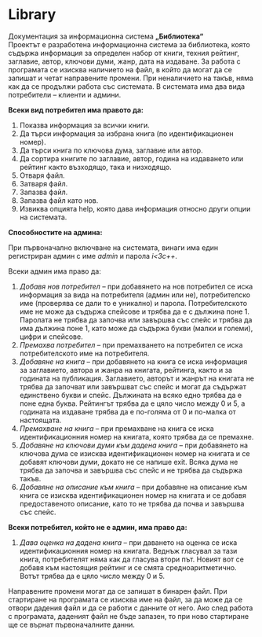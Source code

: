# Library

Документация за информационна система **„Библиотека“**<br>
Проектът е разработена информационна система за библиотека, която съдържа информация за определен набор от книги, техния рейтинг, заглавие, автор, ключови думи, жанр, дата на издаване. За работа с програмата се изисква наличието на файл, в който да могат да се запишат и четат направените промени. При неналичието на такъв, няма как да се продължи работа със системата. В системата има два вида потребители – клиенти и админи.<br>

**Всеки вид потребител има правото да:**

1. Показва информация за всички книги.
2. Да търси информация за избрана книга (по идентификационен номер).
3. Да търси книга по ключова дума, заглавие или автор.
4. Да сортира книгите по заглавие, автор, година на издаването или рейтинг както възходящо, така и низходящо.
5. Отваря файл.
6. Затваря файл.
7. Запазва файл.
8. Запазва файл като нов.
9. Извиква опцията help, която дава информация относно други опции на системата.<br>

**Способностите на админа:**

При първоначално включване на системата, винаги има един регистриран админ с име *admin* и парола *i<3c++*. 

Всеки админ има право да:

1. *Добавя нов потребител* – при добавянето на нов потребител се иска информация за вида на потребителя (админ или не), потребителско име (проверява се дали то е уникално) и парола. Потребителското име не може да съдържа спейсове и трябва да е с дължина поне 1. Паролата не трябва да започва или завършва със спейс и трябва да има дължина поне 1, като може да съдържа букви (малки и големи), цифри и спейсове.
2. *Премахва потребител* – при премахването на потребител се иска потребителското име на потребителя.
3. *Добавяне на книга* – при добавянето на книга се иска информация за заглавието, автора и жанра на книгата, рейтинга, както и за годината на публикация. Заглавието, авторът и жанрът на книгата не трябва да започват или завършват със спейс и могат да съдържат единствено букви и спейс. Дължината на всяко едно трябва да е поне една буква. Рейтингът трябва да е цяло число между 0 и 5, а годината на издаване трябва да е по-голяма от 0 и по-малка от настоящата.
4. *Премахване на книга* – при премахване на книга се иска идентификационния номер на книгата, която трябва да се премахне.
5. *Добавяне на ключови думи към дадена книга* – при добавянето на ключова дума се изисква идентификационен номер на книгата и се добавят ключови думи, докато не се напише exit. Всяка дума не трябва да започва и завършва със спейс и не трябва да съдържа такъв.
6. *Добавяне на описание към книга* – при добавяне на описание към книга се изисква идентификационен номер на книгата и се добавя предоставеното описание, като то не трябва да почва и завършва със спейс.<br>

**Всеки потребител, който не е админ, има право да:**

1. *Дава оценка на дадена книга* – при даването на оценка се иска идентификационния номер на книгата. Веднъж гласувал за тази книга, потребителят няма как да гласува втори път. Новият вот се добавя към настоящия рейтинг и се смята средноаритметично. Вотът трябва да е цяло число между 0 и 5.

Направените промени могат да се запишат в бинарен файл. При стартиране на програмата се изисква име на файл, за да може да се отвори дадения файл и да се работи с данните от него. Ако след работа с програмата, даденият файл не бъде запазен, то при ново стартиране ще се върнат първоначалните данни.

